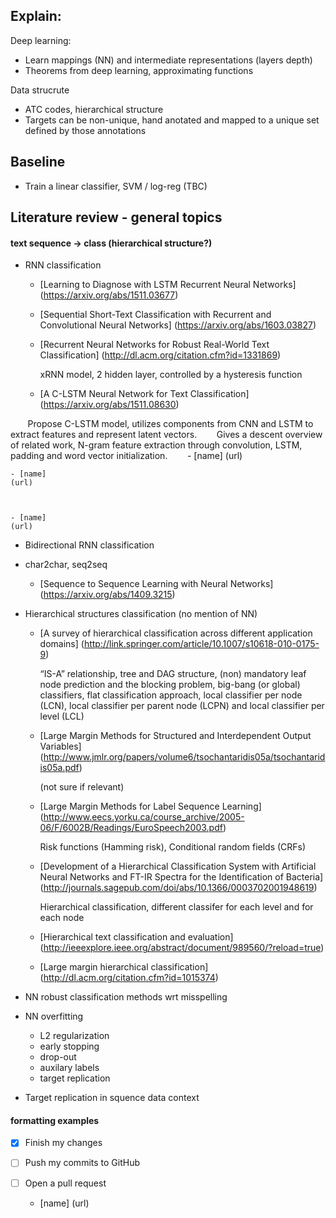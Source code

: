 ## Explain:
Deep learning:
- Learn mappings (NN) and intermediate representations (layers depth)
- Theorems from deep learning, approximating functions

Data strucrute
- ATC codes, hierarchical structure
- Targets can be non-unique, hand anotated and mapped to a unique set defined by those annotations
    

## Baseline
- Train a linear classifier, SVM / log-reg (TBC)

## Literature review - general topics

#### text sequence -> class (hierarchical structure?)

- RNN classification
    - [Learning to Diagnose with LSTM Recurrent Neural Networks]
    (https://arxiv.org/abs/1511.03677)
    
        
    
    - [Sequential Short-Text Classification with Recurrent and Convolutional Neural Networks]
    (https://arxiv.org/abs/1603.03827)
    
        
    
    - [Recurrent Neural Networks for Robust Real-World Text Classification]
    (http://dl.acm.org/citation.cfm?id=1331869)
    
        xRNN model, 2 hidden layer, controlled by a hysteresis function
        
    
    - [A C-LSTM Neural Network for Text Classification]
    (https://arxiv.org/abs/1511.08630)
    
        Propose C-LSTM model, utilizes components from CNN and LSTM to extract features and represent latent vectors.
        Gives a descent overview of related work, N-gram feature extraction through convolution, 
        LSTM, padding and word vector initialization.
    
    - [name]
    (url)
    
        
    
    - [name]
    (url)
    
        
    
    - [name]
    (url)
    
        
    

- Bidirectional RNN classification
- char2char, seq2seq
    
    - [Sequence to Sequence Learning with Neural Networks]
    (https://arxiv.org/abs/1409.3215)
    
        
    

- Hierarchical structures classification (no mention of NN)
    - [A survey of hierarchical classification across different application domains] 
    (http://link.springer.com/article/10.1007/s10618-010-0175-9)
    
        “IS-A” relationship, tree and DAG structure, (non) mandatory leaf node prediction and the blocking problem, 
        big-bang (or global) classifiers, flat classification approach, local classifier per node (LCN), 
        local classifier per parent node (LCPN) and local classifier per level (LCL)
    - [Large Margin Methods for Structured and Interdependent Output Variables]
    (http://www.jmlr.org/papers/volume6/tsochantaridis05a/tsochantaridis05a.pdf)
        
        (not sure if relevant)
        
    - [Large Margin Methods for Label Sequence Learning]
    (http://www.eecs.yorku.ca/course_archive/2005-06/F/6002B/Readings/EuroSpeech2003.pdf)
        
        Risk functions (Hamming risk), Conditional random fields (CRFs)
    
    - [Development of a Hierarchical Classification System with 
    Artificial Neural Networks and FT-IR Spectra for the Identification of Bacteria]
    (http://journals.sagepub.com/doi/abs/10.1366/0003702001948619)
    
        Hierarchical classification, different classifer for each level and for each node

    - [Hierarchical text classification and evaluation] 
    (http://ieeexplore.ieee.org/abstract/document/989560/?reload=true)
    
        
    
    - [Large margin hierarchical classification]
    (http://dl.acm.org/citation.cfm?id=1015374)
    
        
    
- NN robust classification methods wrt misspelling
- NN overfitting
    - L2 regularization
    - early stopping
    - drop-out
    - auxilary labels
    - target replication
- Target replication in squence data context

#### formatting examples
- [x] Finish my changes
- [ ] Push my commits to GitHub
- [ ] Open a pull request


    - [name]
    (url)
    
        
    
